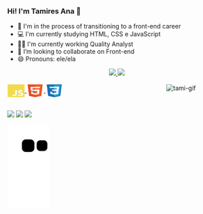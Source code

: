 ### Hi! I'm Tamires Ana 👋

- 🔭 I'm in the process of transitioning to a front-end career
- 💻 I'm currently studying HTML, CSS e JavaScript
- 👩‍💼 I'm currently working Quality Analyst
- 👯 I’m looking to collaborate on Front-end
- 😄 Pronouns: ele/ela

<div align="center">
  <a href="https://github.com/TamiresAna">
  <img height="180em" src="https://github-readme-stats.vercel.app/api?username=TamiresAna&show_icons=true&theme=dracula&include_all_commits=true&count_private=true"/>
  <img height="180em" src="https://github-readme-stats.vercel.app/api/top-langs/?username=TamiresAna&layout=compact&langs_count=7&theme=dracula"/>
</div>
  
  <div style="display: inline_block"><br>
  <img align="center" alt="Tami-Js" height="30" width="40" src="https://raw.githubusercontent.com/devicons/devicon/master/icons/javascript/javascript-plain.svg">
  <img align="center" alt="Tami-HTML" height="30" width="40" src="https://raw.githubusercontent.com/devicons/devicon/master/icons/html5/html5-original.svg">
  <img align="center" alt="Tami-CSS" height="30" width="40" src="https://raw.githubusercontent.com/devicons/devicon/master/icons/css3/css3-original.svg">
  <img align="right" alt= "tami-gif" height="148" width="138" src="https://media.discordapp.net/attachments/875749612718288946/952942800394141696/1647225976801.gif"/>
  </div>
  
  ##
  
  <div>
     
  <a href="https://www.instagram.com/tamiresanap/" target="_blank"><img src="https://img.shields.io/badge/-Instagram-%23E4405F?style=for-the-badge&logo=instagram&logoColor=white" target="_blank"></a>
   <a href="https://www.linkedin.com/in/tamires-ana-7a7677173/" target="_blank"><img src="https://img.shields.io/badge/-LinkedIn-%230077B5?style=for-the-badge&logo=linkedin&logoColor=white" target="_blank"></a>
    <a href="https://web.whatsapp.com/send?phone=55942390985" target="_blank"><img src="https://img.shields.io/badge/WhatsApp-25D366?style=for-the-badge&logo=whatsapp&logoColor=white" target="_blank"></a>
    
        
  ![Snake animation](https://github.com/TamiresAna/TamiresAna/blob/output/github-contribution-grid-snake.svg)
    
  </div>
